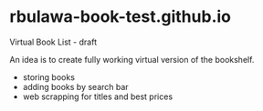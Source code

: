 # rbulawa-book-test.github.io
Virtual Book List - draft

An idea is to create fully working virtual version of the bookshelf.
- storing books
- adding books by search bar
- web scrapping for titles and best prices
